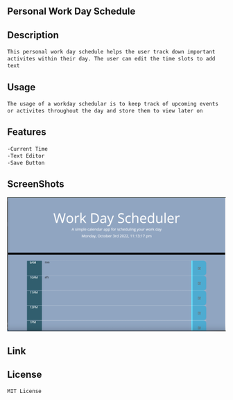 ## Personal Work Day Schedule

## Description
    This personal work day schedule helps the user track down important activites within their day. The user can edit the time slots to add text 

## Usage
    The usage of a workday schedular is to keep track of upcoming events or activites throughout the day and store them to view later on

## Features 
    -Current Time
    -Text Editor
    -Save Button

## ScreenShots
 <img src="ss.png">

## Link


## License
    MIT License